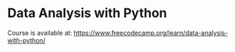 # Data Analysis with Python
Course is available at: https://www.freecodecamp.org/learn/data-analysis-with-python/
